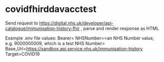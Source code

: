 # covidfhirddavacctest
Send request to https://digital.nhs.uk/developer/api-catalogue/immunisation-history-fhir , parse and render response as HTML

Example .env file values:
Bearer=<a bearer token value>
NHSNumber=<an NHS Number value, e.g. 9000000009, which is a test NHS Number>
Base_Url=https://sandbox.api.service.nhs.uk/immunisation-history
Target=COVID19
